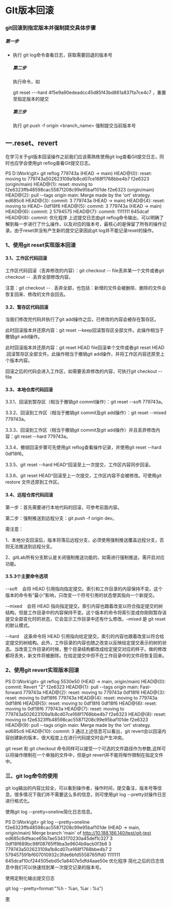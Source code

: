 # GIt版本回滚

### git回滚到指定版本并强制提交具体步骤

#####        第一步

- 执行 git log命令查看日志，获取需要回退的版本号

  ##### 第二步

  执行命令，如

  git reset  ---hard 4f5e9a90edeadcc45d85f43bd861a837fa7ce4c7 ，重置至指定版本的提交

  ##### 第三步

  执行 git push -f origin <branch_name> 强制提交当前版本号

## 一.reset、revert

在学习关于git版本回滚操作之前我们应该需熟练使用git log查看Git提交日志，同时也应学会使用git reflog查看Git提交日志。

PS D:\Work\git> git reflog
779743a (HEAD -> main) HEAD@{0}: reset: moving to 779743a502623109a1b8cd07ce168f1768bbe4b7
f2e6323 (origin/main) HEAD@{1}: reset: moving to f2e6323ffb48598cac55871208c99e95baf101de
f2e6323 (origin/main) HEAD@{2}: pull --tags origin main: Merge made by the 'ort' strategy.
ed685c6 HEAD@{3}: commit: 3
779743a (HEAD -> main) HEAD@{4}: reset: moving to HEAD~
0df18f6 HEAD@{5}: commit: 3
779743a (HEAD -> main) HEAD@{6}: commit: 2
5794575 HEAD@{7}: commit: 1111111
645dcaf HEAD@{8}: commit: 优化程序
上述提交日志由git reflog命令输出，可以明确了解到每一步进行了什么操作，以及对应的版本号，最核心的是保留了所有的操作记录。由于reset并没有产生新的提交记录因此git log并不能记录reset的操作。

### 1、使用git reset实现版本回滚

#### 3.1、工作区代码回滚

工作区代码回滚（丢弃修改的内容）：git checkout -- file丢弃某一个文件或者git checkout -- .丢弃全部修改内容。

注意：git checkout -- . 丢弃全部，也包括：新增的文件会被删除、删除的文件会恢复回来、修改的文件会回去。

#### 3.2、暂存区代码回滚

当我们修改完代码并执行了git add操作之后，已修改的内容会被存在暂存区。

此时回滚版本并还原内容：git reset --keep回滚暂存区全部文件。此操作相当于撤销git add操作。

此时回滚版本并还原内容：git reset HEAD file回滚单个文件或者git reset HEAD .回滚暂存区全部文件。此操作相当于撤销git add操作，并将工作区内容还原至上个版本内容。

回滚之后的代码会进入工作区，如需要丢弃修改的内容，可执行git checkout -- file

#### 3.3、本地仓库代码回滚

3.3.1、回滚到暂存区（相当于撤销git commit操作）：git reset --soft 779743a。

3.3.2、回滚到工作区（相当于撤销git commit及git add操作）：git reset --mixed 779743a。

3.3.3、回滚到工作区（相当于撤销git commit及git add操作）并且丢弃修改内容：git reset --hard 779743a。

3.3.4、撤销回滚步骤可先使用git reflog查看操作记录，并使用git reset --hard 0df18f6。

3.3.5、git reset --hard HEAD^回滚至上一次提交，工作区内容同步回滚。

3.3.6、git reset HEAD^回滚至上一次提交，工作区内容不会被修改。可使用git restore 文件还原到工作区。

#### 3.4、远程仓库代码回滚

第一步：首先需要进行本地代码的回滚，可参考前面内容。

第二步：强制推送到远程分支：git push -f origin dev。

需注意：

1、本地分支回滚后，版本将落后远程分支，必须使用强制推送覆盖远程分支，否则无法推送到远程分支。

2、gitLab所有分支默认是关闭强制推送功能的，如需进行强制推送，需开启对应功能。

#### 3.5.3个主要命令选项

--soft
  会将 HEAD 引用指向指定提交。索引和工作目录的内容保持不变。这个版本的命令有“最小”影响，只改变一个符号引用的状态使其指向一个新提交。

--mixed
  会将 HEAD 指向指定提交。索引内容也跟着改变以符合指定提交的树结构，但是工作目录中的内容保持不变。这个版本的命令将索引变成你刚刚暂存该提交全部变化时的状态，它会显示工作目录中还有什么修改。–mixed 是 git reset 的默认模式。

--hard
  这条命令将 HEAD 引用指向给定提交。索引的内容也跟着改变以符合给定提交的树结构。此外，工作目录的内容也随之改变以反映给定提交表示的树的状态。当改变工作目录的时候，整个目录结构都改成给定提交对应的样子。做的修改都将丢失，新文件将被删除。在给定提交中但不在工作目录中的文件将恢复回来。

### 2、使用git revert实现版本回滚

PS D:\Work\git> git reflog
5530e50 (HEAD -> main, origin/main) HEAD@{0}: commit: Revert "2"
f2e6323 HEAD@{1}: pull --tags origin main: Fast-forward
779743a HEAD@{2}: reset: moving to 779743a
0df18f6 HEAD@{3}: reset: moving to 0df18f6
779743a HEAD@{4}: reset: moving to 779743a
0df18f6 HEAD@{5}: reset: moving to 0df18f6
0df18f6 HEAD@{6}: reset: moving to 0df18f6
779743a HEAD@{7}: reset: moving to 779743a502623109a1b8cd07ce168f1768bbe4b7
f2e6323 HEAD@{8}: reset: moving to f2e6323ffb48598cac55871208c99e95baf101de
f2e6323 HEAD@{9}: pull --tags origin main: Merge made by the 'ort' strategy.
ed685c6 HEAD@{10}: commit: 3
通过上述信息可以看出，git revert会以回滚内容创建新的版本，很大程度上在进行代码提交时会产生冲突。

git reset 和 git checkout 命令同样可以接受一个可选的文件路径作为参数,这样可以将操作限制在一个单独的文件中，但是git revert并不能将惭怍限制在指定文件中。

### 三、git log命令的使用

git log输出的内容比较全，可以看到操作者，操作时间，提交备注，版本号等信息。很多情况下我们并不需要这么多的信息，则可使用git log --pretty对操作日志进行格式化。

使用git log --pretty=oneline简化日志信息。

PS D:\Work\git> git log --pretty=oneline
f2e6323ffb48598cac55871208c99e95baf101de (HEAD -> main, origin/main) Merge branch 'main' of http://10.188.186.140/test/git-test
ed685c6dfeace65b7ae5343170230a45def1c327 3
0df18f689bc98f08765ff9ba3e9604b9acb0f3b6 3
779743a502623109a1b8cd07ce168f1768bbe4b7 2
579457591bf607010932c3fde6bfd5558765ffd0 1111111
645dcaf10cf244505ebd5c1a8407e5dfd4aae50e 优化程序
简化之后的日志信息中我们可以快速找到某一次提交记录的版本号。

使用定制化输出提交日志

git log --pretty=format:"%h - %an, %ar : %s")

[李](https://blog.csdn.net/qq_16221009/article/details/12549063)